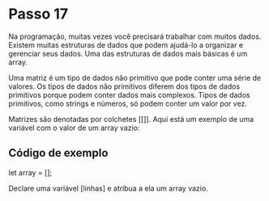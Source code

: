 # Passo 17

Na programação, muitas vezes você precisará trabalhar com muitos dados. Existem muitas estruturas de dados que podem ajudá-lo a organizar e gerenciar seus dados. Uma das estruturas de dados mais básicas é um array.

Uma matriz é um tipo de dados não primitivo que pode conter uma série de valores. Os tipos de dados não primitivos diferem dos tipos de dados primitivos porque podem conter dados mais complexos. Tipos de dados primitivos, como strings e números, só podem conter um valor por vez.

Matrizes são denotadas por colchetes [[]]. Aqui está um exemplo de uma variável com o valor de um array vazio:

## Código de exemplo

let array = [];

Declare uma variável [linhas] e atribua a ela um array vazio.